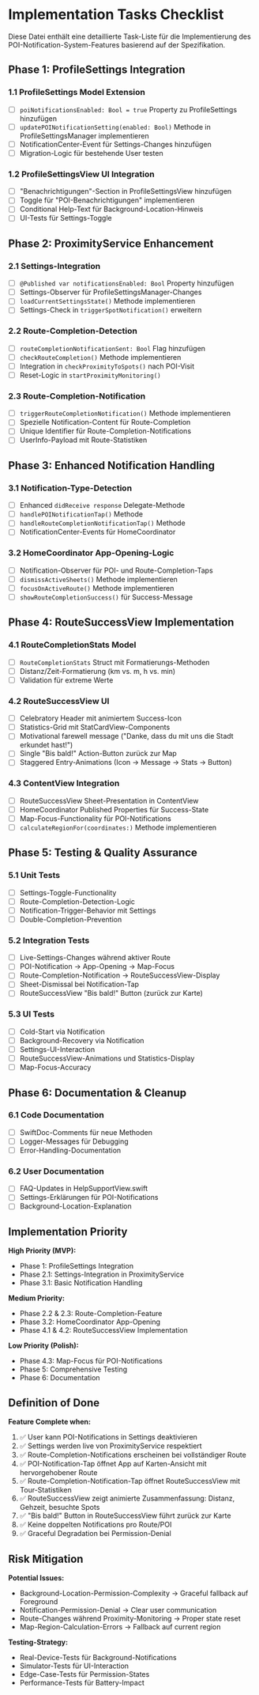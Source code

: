# Implementation Tasks Checklist

Diese Datei enthält eine detaillierte Task-Liste für die Implementierung des POI-Notification-System-Features basierend auf der Spezifikation.

## Phase 1: ProfileSettings Integration

### 1.1 ProfileSettings Model Extension
- [ ] `poiNotificationsEnabled: Bool = true` Property zu ProfileSettings hinzufügen
- [ ] `updatePOINotificationSetting(enabled: Bool)` Methode in ProfileSettingsManager implementieren
- [ ] NotificationCenter-Event für Settings-Changes hinzufügen
- [ ] Migration-Logic für bestehende User testen

### 1.2 ProfileSettingsView UI Integration  
- [ ] "Benachrichtigungen"-Section in ProfileSettingsView hinzufügen
- [ ] Toggle für "POI-Benachrichtigungen" implementieren
- [ ] Conditional Help-Text für Background-Location-Hinweis
- [ ] UI-Tests für Settings-Toggle

## Phase 2: ProximityService Enhancement

### 2.1 Settings-Integration
- [ ] `@Published var notificationsEnabled: Bool` Property hinzufügen
- [ ] Settings-Observer für ProfileSettingsManager-Changes
- [ ] `loadCurrentSettingsState()` Methode implementieren
- [ ] Settings-Check in `triggerSpotNotification()` erweitern

### 2.2 Route-Completion-Detection
- [ ] `routeCompletionNotificationSent: Bool` Flag hinzufügen
- [ ] `checkRouteCompletion()` Methode implementieren
- [ ] Integration in `checkProximityToSpots()` nach POI-Visit
- [ ] Reset-Logic in `startProximityMonitoring()`

### 2.3 Route-Completion-Notification
- [ ] `triggerRouteCompletionNotification()` Methode implementieren
- [ ] Spezielle Notification-Content für Route-Completion
- [ ] Unique Identifier für Route-Completion-Notifications
- [ ] UserInfo-Payload mit Route-Statistiken

## Phase 3: Enhanced Notification Handling

### 3.1 Notification-Type-Detection
- [ ] Enhanced `didReceive response` Delegate-Methode
- [ ] `handlePOINotificationTap()` Methode
- [ ] `handleRouteCompletionNotificationTap()` Methode
- [ ] NotificationCenter-Events für HomeCoordinator

### 3.2 HomeCoordinator App-Opening-Logic
- [ ] Notification-Observer für POI- und Route-Completion-Taps
- [ ] `dismissActiveSheets()` Methode implementieren
- [ ] `focusOnActiveRoute()` Methode implementieren
- [ ] `showRouteCompletionSuccess()` für Success-Message

## Phase 4: RouteSuccessView Implementation

### 4.1 RouteCompletionStats Model
- [ ] `RouteCompletionStats` Struct mit Formatierungs-Methoden
- [ ] Distanz/Zeit-Formatierung (km vs. m, h vs. min)
- [ ] Validation für extreme Werte

### 4.2 RouteSuccessView UI
- [ ] Celebratory Header mit animiertem Success-Icon
- [ ] Statistics-Grid mit StatCardView-Components
- [ ] Motivational farewell message ("Danke, dass du mit uns die Stadt erkundet hast!")
- [ ] Single "Bis bald!" Action-Button zurück zur Map
- [ ] Staggered Entry-Animations (Icon → Message → Stats → Button)

### 4.3 ContentView Integration
- [ ] RouteSuccessView Sheet-Presentation in ContentView
- [ ] HomeCoordinator Published Properties für Success-State
- [ ] Map-Focus-Functionality für POI-Notifications
- [ ] `calculateRegionFor(coordinates:)` Methode implementieren

## Phase 5: Testing & Quality Assurance

### 5.1 Unit Tests
- [ ] Settings-Toggle-Functionality
- [ ] Route-Completion-Detection-Logic
- [ ] Notification-Trigger-Behavior mit Settings
- [ ] Double-Completion-Prevention

### 5.2 Integration Tests
- [ ] Live-Settings-Changes während aktiver Route
- [ ] POI-Notification → App-Opening → Map-Focus
- [ ] Route-Completion-Notification → RouteSuccessView-Display
- [ ] Sheet-Dismissal bei Notification-Tap
- [ ] RouteSuccessView "Bis bald!" Button (zurück zur Karte)

### 5.3 UI Tests
- [ ] Cold-Start via Notification
- [ ] Background-Recovery via Notification
- [ ] Settings-UI-Interaction
- [ ] RouteSuccessView-Animations und Statistics-Display
- [ ] Map-Focus-Accuracy

## Phase 6: Documentation & Cleanup

### 6.1 Code Documentation
- [ ] SwiftDoc-Comments für neue Methoden
- [ ] Logger-Messages für Debugging
- [ ] Error-Handling-Documentation

### 6.2 User Documentation  
- [ ] FAQ-Updates in HelpSupportView.swift
- [ ] Settings-Erklärungen für POI-Notifications
- [ ] Background-Location-Explanation

## Implementation Priority

**High Priority (MVP):**
- Phase 1: ProfileSettings Integration
- Phase 2.1: Settings-Integration in ProximityService
- Phase 3.1: Basic Notification Handling

**Medium Priority:**
- Phase 2.2 & 2.3: Route-Completion-Feature
- Phase 3.2: HomeCoordinator App-Opening
- Phase 4.1 & 4.2: RouteSuccessView Implementation

**Low Priority (Polish):**
- Phase 4.3: Map-Focus für POI-Notifications
- Phase 5: Comprehensive Testing
- Phase 6: Documentation

## Definition of Done

**Feature Complete when:**
1. ✅ User kann POI-Notifications in Settings deaktivieren
2. ✅ Settings werden live von ProximityService respektiert
3. ✅ Route-Completion-Notifications erscheinen bei vollständiger Route
4. ✅ POI-Notification-Tap öffnet App auf Karten-Ansicht mit hervorgehobener Route
5. ✅ Route-Completion-Notification-Tap öffnet RouteSuccessView mit Tour-Statistiken
6. ✅ RouteSuccessView zeigt animierte Zusammenfassung: Distanz, Gehzeit, besuchte Spots
7. ✅ "Bis bald!" Button in RouteSuccessView führt zurück zur Karte
8. ✅ Keine doppelten Notifications pro Route/POI
9. ✅ Graceful Degradation bei Permission-Denial

## Risk Mitigation

**Potential Issues:**
- Background-Location-Permission-Complexity → Graceful fallback auf Foreground
- Notification-Permission-Denial → Clear user communication
- Route-Changes während Proximity-Monitoring → Proper state reset
- Map-Region-Calculation-Errors → Fallback auf current region

**Testing-Strategy:**
- Real-Device-Tests für Background-Notifications
- Simulator-Tests für UI-Interaction
- Edge-Case-Tests für Permission-States
- Performance-Tests für Battery-Impact
